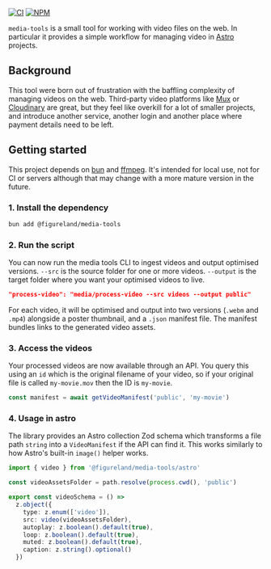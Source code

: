 [![CI](https://github.com/figureland/media-tools/actions/workflows/ci.yml/badge.svg)](https://github.com/figureland/media-tools/actions/workflows/ci.yml)
[![NPM](https://img.shields.io/npm/v/@figureland/media-tools?color=40bd5c)](https://img.shields.io/npm/v/@figureland/media-tools?color=40bd5c)

`media-tools` is a small tool for working with video files on the web. In particular it provides a simple workflow for managing video in [Astro](https://astro.build/) projects.

## Background

This tool were born out of frustration with the baffling complexity of managing videos on the web. Third-party video platforms like [Mux](https://mux.com/) or [Cloudinary](https://cloudinary.com/) are great, but they feel like overkill for a lot of smaller projects, and introduce another service, another login and another place where payment details need to be left.

## Getting started

This project depends on [bun](https://bun.sh/) and [ffmpeg](https://www.ffmpeg.org/). It's intended for local use, not for CI or servers although that may change with a more mature version in the future.

### 1. Install the dependency

```bash
bun add @figureland/media-tools
```

### 2. Run the script

You can now run the media tools CLI to ingest videos and output optimised versions. `--src` is the source folder for one or more videos. `--output` is the target folder where you want your optimised videos to live.

```json
"process-video": "media/process-video --src videos --output public"
```

For each video, it will be optimised and output into two versions (`.webm` and `.mp4`) alongside a poster thumbnail, and a `.json` manifest file. The manifest bundles links to the generated video assets.

### 3. Access the videos

Your processed videos are now available through an API. You query this using an `id` which is the original filename of your video, so if your original file is called `my-movie.mov` then the ID is `my-movie`.

```ts
const manifest = await getVideoManifest('public', 'my-movie')
```

### 4. Usage in astro

The library provides an Astro collection Zod schema which transforms a file path `string` into a `VideoManifest` if the API can find it. This works similarly to how Astro's built-in `image()` helper works.

```ts
import { video } from '@figureland/media-tools/astro'

const videoAssetsFolder = path.resolve(process.cwd(), 'public')

export const videoSchema = () =>
  z.object({
    type: z.enum(['video']),
    src: video(videoAssetsFolder),
    autoplay: z.boolean().default(true),
    loop: z.boolean().default(true),
    muted: z.boolean().default(true),
    caption: z.string().optional()
  })
```
